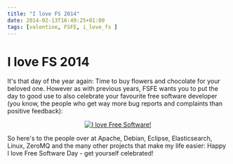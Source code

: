 ```yaml
---
title: "I love FS 2014"
date: 2014-02-13T16:49:25+01:00
tags: [valentine, FSFE, i_love_fs ]
---
```


# I love FS 2014


 It's that day of the year again: Time to buy flowers and chocolate for your
 beloved one. However as with previous years, FSFE wants you to put the day to
 good use to also celebrate your favourite free software developer (you know,
 the
 people who get way more bug reports and complaints than positive feedback):

 <center><a href="http://ilovefs.org"><img
 src="http://fsfe.org/campaigns/ilovefs/artwork/graphics/ilovefs-heart-small-en.png"
 style="border: 0 !important;" alt="I love Free Software!"></a></center>

 So here's to the people over at Apache, Debian, Eclipse, Elasticsearch, Linux,
 ZeroMQ
 and the many other projects that make my life easier: Happy I love Free
 Software Day -
 get yourself celebrated!

